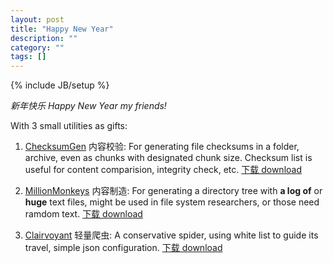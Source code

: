 ```yaml
---
layout: post
title: "Happy New Year"
description: ""
category: ""
tags: []
---
```

{% include JB/setup %}

*新年快乐 Happy New Year my friends!*

With 3 small utilities as gifts:

1. [ChecksumGen](https://github.com/ShiZhan/checksum-gen/blob/master/README.md) 内容校验: For generating file checksums in a folder, archive, even as chunks with designated chunk size. Checksum list is useful for content comparision, integrity check, etc. [下载 download](http://goo.gl/nINYvb)

2. [MillionMonkeys](https://github.com/ShiZhan/million-monkeys/blob/master/README.md) 内容制造: For generating a directory tree with **a log of** or **huge** text files, might be used in file system researchers, or those need ramdom text. [下载 download](http://goo.gl/if4oeq)

3. [Clairvoyant](https://github.com/ShiZhan/clairvoyant/blob/master/README.md) 轻量爬虫: A conservative spider, using white list to guide its travel, simple json configuration. [下载 download](http://goo.gl/18obNG)

